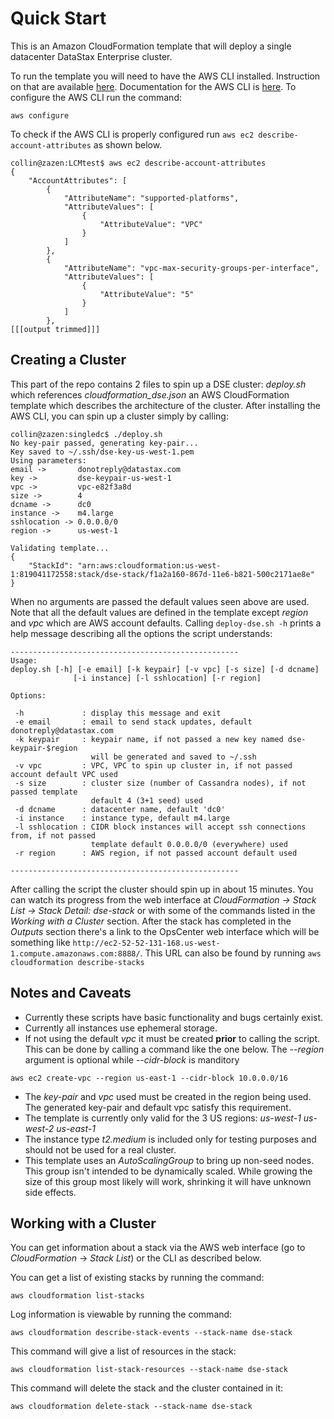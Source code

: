 # Quick Start
This is an Amazon CloudFormation template that will deploy a single datacenter DataStax Enterprise cluster.

To run the template you will need to have the AWS CLI installed.  Instruction on that are available [here](http://docs.aws.amazon.com/cli/latest/userguide/installing.html).  Documentation for the AWS CLI is [here](http://docs.aws.amazon.com/AWSCloudFormation/latest/UserGuide/cfn-using-cli.html).  To configure the AWS CLI run the command:

    aws configure

To check if the AWS CLI is properly configured run `aws ec2 describe-account-attributes` as shown below.

```
collin@zazen:LCMtest$ aws ec2 describe-account-attributes
{
    "AccountAttributes": [
        {
            "AttributeName": "supported-platforms",
            "AttributeValues": [
                {
                    "AttributeValue": "VPC"
                }
            ]
        },
        {
            "AttributeName": "vpc-max-security-groups-per-interface",
            "AttributeValues": [
                {
                    "AttributeValue": "5"
                }
            ]
        },
[[[output trimmed]]]
```

## Creating a Cluster
This part of the repo contains 2 files to spin up a DSE cluster: _deploy.sh_ which references *cloudformation_dse.json* an AWS CloudFormation template which describes the architecture of the cluster. After installing the AWS CLI, you can spin up a cluster simply by calling:

```
collin@zazen:singledc$ ./deploy.sh
No key-pair passed, generating key-pair...
Key saved to ~/.ssh/dse-key-us-west-1.pem
Using parameters:
email ->       donotreply@datastax.com
key ->         dse-keypair-us-west-1
vpc ->         vpc-e82f3a8d
size ->        4
dcname ->      dc0
instance ->    m4.large
sshlocation -> 0.0.0.0/0
region ->      us-west-1

Validating template...
{
    "StackId": "arn:aws:cloudformation:us-west-1:819041172558:stack/dse-stack/f1a2a160-867d-11e6-b821-500c2171ae8e"
}
```

When no arguments are passed the default values seen above are used. Note that all the default values are defined in the template except _region_ and _vpc_ which are AWS account defaults. Calling `deploy-dse.sh -h` prints a help message describing all the options the script understands:

```
---------------------------------------------------
Usage:
deploy.sh [-h] [-e email] [-k keypair] [-v vpc] [-s size] [-d dcname]
              [-i instance] [-l sshlocation] [-r region]

Options:

 -h             : display this message and exit
 -e email       : email to send stack updates, default donotreply@datastax.com
 -k keypair     : keypair name, if not passed a new key named dse-keypair-$region
                  will be generated and saved to ~/.ssh
 -v vpc         : VPC, VPC to spin up cluster in, if not passed account default VPC used
 -s size        : cluster size (number of Cassandra nodes), if not passed template
                  default 4 (3+1 seed) used
 -d dcname      : datacenter name, default 'dc0'
 -i instance    : instance type, default m4.large
 -l sshlocation : CIDR block instances will accept ssh connections from, if not passed
                  template default 0.0.0.0/0 (everywhere) used
 -r region      : AWS region, if not passed account default used

---------------------------------------------------

```

After calling the script the cluster should spin up in about 15 minutes. You can watch its progress from the web interface at  _CloudFormation -> Stack List -> Stack Detail: dse-stack_ or with some of the commands listed in the *Working with a Cluster* section. After the stack has completed in the _Outputs_ section there's a link to the OpsCenter web interface which will be something like `http://ec2-52-52-131-168.us-west-1.compute.amazonaws.com:8888/`. This URL can also be found by running `aws cloudformation describe-stacks`

## Notes and Caveats
- Currently these scripts have basic functionality and bugs certainly exist.
- Currently all instances use ephemeral storage.
- If not using the default _vpc_ it must be created **prior** to calling the script. This can be done by calling a command like the one below. The _--region_ argument is optional while _--cidr-block_ is manditory

```
aws ec2 create-vpc --region us-east-1 --cidr-block 10.0.0.0/16
```

- The _key-pair_ and _vpc_ used must be created in the region being used. The generated key-pair and default vpc satisfy this requirement.
- The template is currently only valid for the 3 US regions: _us-west-1 us-west-2 us-east-1_
- The instance type _t2.medium_ is included only for testing purposes and should not be used for a real cluster.
- This template uses an _AutoScalingGroup_ to bring up non-seed nodes. This group isn't intended to be dynamically scaled. While growing the size of this group most likely will work, shrinking it will have unknown side effects.

## Working with a Cluster
You can get information about a stack via the AWS web interface (go to _CloudFormation_ -> _Stack List_) or the CLI as described below.

You can get a list of existing stacks by running the command:

    aws cloudformation list-stacks

Log information is viewable by running the command:

    aws cloudformation describe-stack-events --stack-name dse-stack

This command will give a list of resources in the stack:

    aws cloudformation list-stack-resources --stack-name dse-stack

This command will delete the stack and the cluster contained in it:

    aws cloudformation delete-stack --stack-name dse-stack
